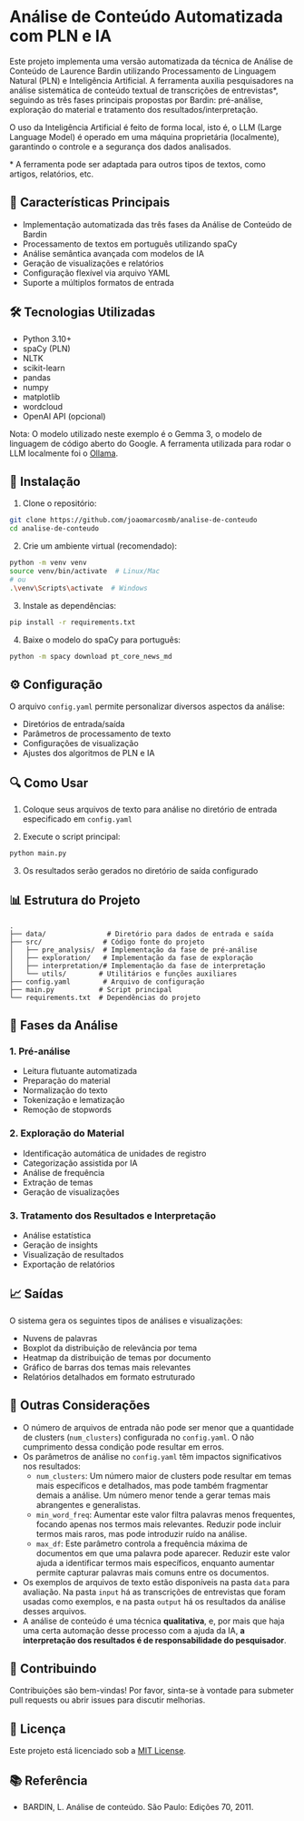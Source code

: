 # Análise de Conteúdo Automatizada com PLN e IA

Este projeto implementa uma versão automatizada da técnica de Análise de Conteúdo de Laurence Bardin utilizando Processamento de Linguagem Natural (PLN) e Inteligência Artificial. A ferramenta auxilia pesquisadores na análise sistemática de conteúdo textual de transcrições de entrevistas*, seguindo as três fases principais propostas por Bardin: pré-análise, exploração do material e tratamento dos resultados/interpretação.

O uso da Inteligência Artificial é feito de forma local, isto é, o LLM (Large Language Model) é operado em uma máquina proprietária (localmente), garantindo o controle e a segurança dos dados analisados. 

\* A ferramenta pode ser adaptada para outros tipos de textos, como artigos, relatórios, etc.

## 🎯 Características Principais

- Implementação automatizada das três fases da Análise de Conteúdo de Bardin
- Processamento de textos em português utilizando spaCy
- Análise semântica avançada com modelos de IA
- Geração de visualizações e relatórios
- Configuração flexível via arquivo YAML
- Suporte a múltiplos formatos de entrada

## 🛠️ Tecnologias Utilizadas

- Python 3.10+
- spaCy (PLN)
- NLTK
- scikit-learn
- pandas
- numpy
- matplotlib
- wordcloud
- OpenAI API (opcional)

Nota: O modelo utilizado neste exemplo é o Gemma 3, o modelo de linguagem de código aberto do Google. A ferramenta utilizada para rodar o LLM localmente foi o [Ollama](https://ollama.com/).

## 🚀 Instalação

1. Clone o repositório:
```bash
git clone https://github.com/joaomarcosmb/analise-de-conteudo
cd analise-de-conteudo
```

2. Crie um ambiente virtual (recomendado):
```bash
python -m venv venv
source venv/bin/activate  # Linux/Mac
# ou
.\venv\Scripts\activate  # Windows
```

3. Instale as dependências:
```bash
pip install -r requirements.txt
```

4. Baixe o modelo do spaCy para português:
```bash
python -m spacy download pt_core_news_md
```

## ⚙️ Configuração

O arquivo `config.yaml` permite personalizar diversos aspectos da análise:

- Diretórios de entrada/saída
- Parâmetros de processamento de texto
- Configurações de visualização
- Ajustes dos algoritmos de PLN e IA

## 🔍 Como Usar

1. Coloque seus arquivos de texto para análise no diretório de entrada especificado em `config.yaml`

2. Execute o script principal:
```bash
python main.py
```

3. Os resultados serão gerados no diretório de saída configurado

## 📊 Estrutura do Projeto

```
.
├── data/               # Diretório para dados de entrada e saída
├── src/               # Código fonte do projeto
│   ├── pre_analysis/  # Implementação da fase de pré-análise
│   ├── exploration/   # Implementação da fase de exploração
│   ├── interpretation/# Implementação da fase de interpretação
│   └── utils/        # Utilitários e funções auxiliares
├── config.yaml        # Arquivo de configuração
├── main.py           # Script principal
└── requirements.txt  # Dependências do projeto
```

## 📝 Fases da Análise

### 1. Pré-análise
- Leitura flutuante automatizada
- Preparação do material
- Normalização do texto
- Tokenização e lematização
- Remoção de stopwords

### 2. Exploração do Material
- Identificação automática de unidades de registro
- Categorização assistida por IA
- Análise de frequência
- Extração de temas
- Geração de visualizações

### 3. Tratamento dos Resultados e Interpretação
- Análise estatística
- Geração de insights
- Visualização de resultados
- Exportação de relatórios

## 📈 Saídas

O sistema gera os seguintes tipos de análises e visualizações:

- Nuvens de palavras
- Boxplot da distribuição de relevância por tema
- Heatmap da distribuição de temas por documento
- Gráfico de barras dos temas mais relevantes
- Relatórios detalhados em formato estruturado

## 💭 Outras Considerações
- O número de arquivos de entrada não pode ser menor que a quantidade de clusters (`num_clusters`) configurada no `config.yaml`. O não cumprimento dessa condição pode resultar em erros.
- Os parâmetros de análise no `config.yaml` têm impactos significativos nos resultados:
  - `num_clusters`: Um número maior de clusters pode resultar em temas mais específicos e detalhados, mas pode também fragmentar demais a análise. Um número menor tende a gerar temas mais abrangentes e generalistas.
  - `min_word_freq`: Aumentar este valor filtra palavras menos frequentes, focando apenas nos termos mais relevantes. Reduzir pode incluir termos mais raros, mas pode introduzir ruído na análise.
  - `max_df`: Este parâmetro controla a frequência máxima de documentos em que uma palavra pode aparecer. Reduzir este valor ajuda a identificar termos mais específicos, enquanto aumentar permite capturar palavras mais comuns entre os documentos.
- Os exemplos de arquivos de texto estão disponíveis na pasta `data` para avaliação. Na pasta `input` há as transcrições de entrevistas que foram usadas como exemplos, e na pasta `output` há os resultados da análise desses arquivos.
- A análise de conteúdo é uma técnica **qualitativa**, e, por mais que haja uma certa automação desse processo com a ajuda da IA, **a interpretação dos resultados é de responsabilidade do pesquisador**.

## 🤝 Contribuindo

Contribuições são bem-vindas! Por favor, sinta-se à vontade para submeter pull requests ou abrir issues para discutir melhorias.

## 📄 Licença

Este projeto está licenciado sob a [MIT License](LICENSE).

## 📚 Referência

- BARDIN, L. Análise de conteúdo. São Paulo: Edições 70, 2011.